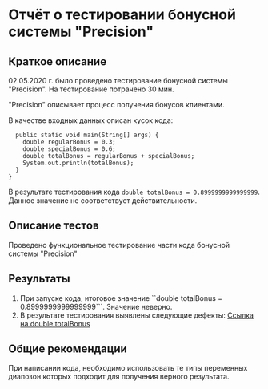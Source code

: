# Отчёт о тестировании бонусной системы "Precision"

## Краткое описание

02.05.2020 г. было проведено тестирование бонусной системы "Precision". 
На тестирование потрачено 30 мин.

"Precision" описывает процесс получения бонусов клиентами.

В качестве входных данных описан кусок кода:

```public class Main {
  public static void main(String[] args) {
    double regularBonus = 0.3;
    double specialBonus = 0.6;
    double totalBonus = regularBonus + specialBonus;
    System.out.println(totalBonus);
  }
}
```
В результате тестирования кода ```double totalBonus = 0.8999999999999999```. Данное значение не соответствует действительности.

## Описание тестов
Проведено функциональное тестирование части кода бонусной системы "Precision"

## Результаты
1. При запуске кода, итоговое значение ``double totalBonus = 0.8999999999999999```. Значение неверно.
2. В результате тестирования выявлены следующие дефекты: [Ссылка на double totalBonus](https://github.com/TanyaKomyakova/Precision/issues/1)

## Общие рекомендации

При написании кода, необходимо использовать те типы переменных диапозон которых подходит для получения верного результата.


